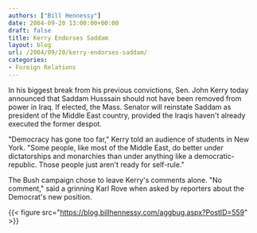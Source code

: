 ```yaml
---
authors: ["Bill Hennessy"]
date: 2004-09-20 13:00:00+00:00
draft: false
title: Kerry Endorses Saddam
layout: blog
url: /2004/09/20/kerry-endorses-saddam/
categories:
- Foreign Relations
---
```


In his biggest break from his previous convictions, Sen. John Kerry today announced that Saddam Husssain should not have been removed from power in Iraq.  If elected, the Mass. Senator will reinstate Saddam as president of the Middle East country, provided the Iraqis haven't already executed the former despot.  
  
"Democracy has gone too far," Kerry told an audience of students in New York. "Some people, like most of the Middle East, do better under dictatorships and monarchies than under anything like a democratic-republic.  Those people just aren't ready for self-rule."  
  
The Bush campaign chose to leave Kerry's comments alone.  "No comment," said a grinning Karl Rove when asked by reporters about the Democrat's new position.   
  
{{< figure src="https://blog.billhennessy.com/aggbug.aspx?PostID=559" >}}


